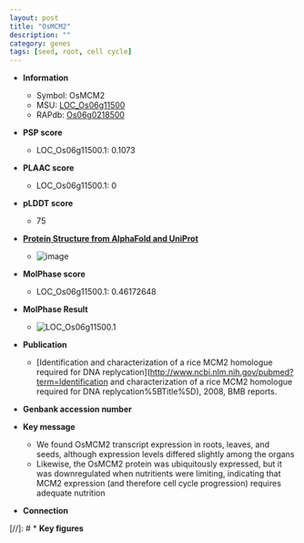```yaml
---
layout: post
title: "OsMCM2"
description: ""
category: genes
tags: [seed, root, cell cycle]
---
```


* **Information**  
    + Symbol: OsMCM2  
    + MSU: [LOC_Os06g11500](http://rice.plantbiology.msu.edu/cgi-bin/ORF_infopage.cgi?orf=LOC_Os06g11500)  
    + RAPdb: [Os06g0218500](http://rapdb.dna.affrc.go.jp/viewer/gbrowse_details/irgsp1?name=Os06g0218500)  

* **PSP score**  
    + LOC_Os06g11500.1: 0.1073 

* **PLAAC score**  
    + LOC_Os06g11500.1: 0 

* **pLDDT score**
    + 75

* **[Protein Structure from AlphaFold and UniProt](https://www.uniprot.org/uniprotkb/Q69QA6/entry#structure)**
    + ![image](https://ricepsp.github.io/images/Q6/AF-Q69QA6-F1.png)

* **MolPhase score**
    + LOC_Os06g11500.1: 0.46172648

* **MolPhase Result**
    + ![LOC_Os06g11500.1](https://304243504.github.io/Pictures/LOC_Os06g/LOC_Os06g11500.1.png)

* **Publication**  
    + [Identification and characterization of a rice MCM2 homologue required for DNA replycation](http://www.ncbi.nlm.nih.gov/pubmed?term=Identification and characterization of a rice MCM2 homologue required for DNA replycation%5BTitle%5D), 2008, BMB reports.

* **Genbank accession number**  

* **Key message**  
    + We found OsMCM2 transcript expression in roots, leaves, and seeds, although expression levels differed slightly among the organs
    + Likewise, the OsMCM2 protein was ubiquitously expressed, but it was downregulated when nutritients were limiting, indicating that MCM2 expression (and therefore cell cycle progression) requires adequate nutrition

* **Connection**  

[//]: # * **Key figures**  


